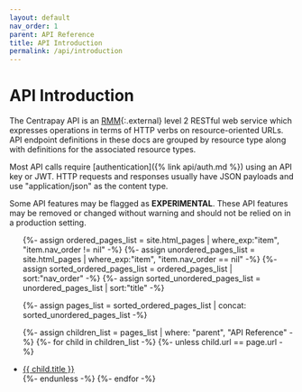 ```yaml
---
layout: default
nav_order: 1
parent: API Reference
title: API Introduction
permalink: /api/introduction
---
```


# API Introduction

The Centrapay API is an [RMM][]{:.external} level 2 RESTful web service which expresses
operations in terms of HTTP verbs on resource-oriented URLs. API endpoint
definitions in these docs are grouped by resource type along with definitions
for the associated resource types.

Most API calls require [authentication]({% link api/auth.md %}) using an API key or
JWT. HTTP requests and responses usually have JSON payloads and use
"application/json" as the content type.

Some API features may be flagged as **EXPERIMENTAL**. These API features may be
removed or changed without warning and should not be relied on in a production
setting.


<ul class="nav-list">
  {%- assign ordered_pages_list = site.html_pages | where_exp:"item", "item.nav_order != nil" -%}
  {%- assign unordered_pages_list = site.html_pages | where_exp:"item", "item.nav_order == nil" -%}
  {%- assign sorted_ordered_pages_list = ordered_pages_list | sort:"nav_order" -%}
  {%- assign sorted_unordered_pages_list = unordered_pages_list | sort:"title" -%}

  {%- assign pages_list = sorted_ordered_pages_list | concat: sorted_unordered_pages_list -%}

  {%- assign children_list = pages_list | where: "parent", "API Reference" -%}
  {%- for child in children_list -%}
    {%- unless child.url == page.url -%}
      <li>
        <a href="{{ child.url | absolute_url }}">{{ child.title }}</a>
      </li>
    {%- endunless -%}
  {%- endfor -%}

</ul>


[RMM]: https://en.wikipedia.org/wiki/Richardson_Maturity_Model
